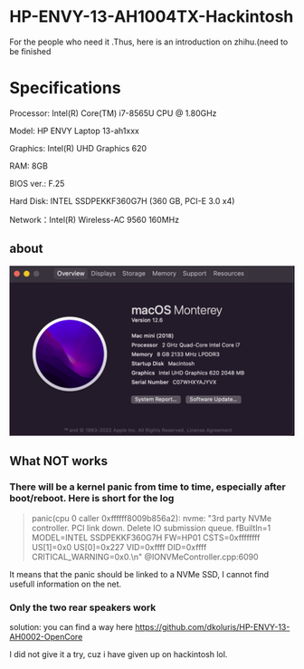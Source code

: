 # HP-ENVY-13-AH1004TX-Hackintosh
  
For the people who need it .Thus, here is an introduction on zhihu.(need to be finished

# Specifications
Processor: Intel(R) Core(TM) i7-8565U CPU @ 1.80GHz 

Model: HP ENVY Laptop 13-ah1xxx

Graphics: Intel(R) UHD Graphics 620

RAM: 8GB

BIOS ver.: F.25

Hard Disk: INTEL SSDPEKKF360G7H (360 GB, PCI-E 3.0 x4)

Network：Intel(R) Wireless-AC 9560 160MHz
  
## about

![Image text](screenshots/about.png) 

## What NOT works

### There will be a kernel panic from time to time, especially after boot/reboot. Here is short for the log

> panic(cpu 0 caller 0xffffff8009b856a2): nvme: "3rd party NVMe controller. PCI link down. Delete IO submission queue. fBuiltIn=1 MODEL=INTEL SSDPEKKF360G7H FW=HP01 CSTS=0xffffffff US[1]=0x0 US[0]=0x227 VID=0xffff DID=0xffff CRITICAL_WARNING=0x0.\n" @IONVMeController.cpp:6090


It means that the panic should be linked to a NVMe SSD, I cannot find usefull information on the net.

### Only the two rear speakers work
 solution: you can find a way here https://github.com/dkoluris/HP-ENVY-13-AH0002-OpenCore 
 
 
 I did not give it a try, cuz i have given up on hackintosh lol.
